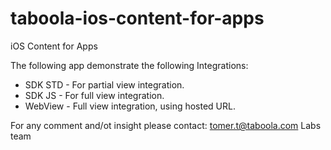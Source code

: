 # taboola-ios-content-for-apps
iOS Content for Apps

The following app demonstrate the following Integrations:

* SDK STD - For partial view integration.
* SDK JS  - For full view integration.
* WebView - Full view integration, using hosted URL.

For any comment and/ot insight please contact: tomer.t@taboola.com 
Labs team
